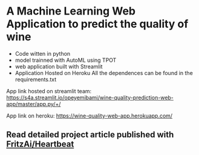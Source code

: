 # A Machine Learning Web Application to predict the quality of wine
- Code witten in python
- model trainned with AutoML using TPOT
- web application built with Streamlit 
- Application Hosted on Heroku 
All the dependences can be found in the requirements.txt 

App link hosted on streamlit team: https://s4a.streamlit.io/opeyemibami/wine-quality-prediction-web-app/master/app.py/+/

App link on heroku: https://wine-quality-web-app.herokuapp.com/

## Read detailed project article published with [FritzAi/Heartbeat](https://heartbeat.comet.ml/deploy-a-machine-learning-model-as-a-web-application-part-1-a1c1ff624f7a)
